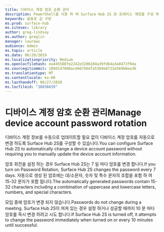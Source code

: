 ```yaml
---
title: 디바이스 계정 암호 순환 관리
description: PowerShell을 사용 하 여 Surface Hub 2S 온-프레미스 계정을 구성 하는 방법에 대해 알아봅니다.
keywords: 쉼표로 값 구분
ms.prod: surface-hub
ms.sitesec: library
author: greg-lindsay
ms.author: greglin
manager: laurawi
audience: Admin
ms.topic: article
ms.date: 06/20/2019
ms.localizationpriority: Medium
ms.openlocfilehash: ea445588fe2242e3200284a39fdb4a3a8473f94a
ms.sourcegitcommit: 109d1d7608ac4667564fa5369e8722e569b8ea36
ms.translationtype: MT
ms.contentlocale: ko-KR
ms.lasthandoff: 06/27/2020
ms.locfileid: "10836639"
---
```

# <span data-ttu-id="06ea8-104">디바이스 계정 암호 순환 관리</span><span class="sxs-lookup"><span data-stu-id="06ea8-104">Manage device account password rotation</span></span>

<span data-ttu-id="06ea8-105">디바이스 계정 정보를 수동으로 업데이트할 필요 없이 디바이스 계정 암호를 자동으로 변경 하도록 Surface Hub 2S를 구성할 수 있습니다.</span><span class="sxs-lookup"><span data-stu-id="06ea8-105">You can configure Surface Hub 2S to automatically change a device account password without requiring you to manually update the device account information.</span></span>

<span data-ttu-id="06ea8-106">암호 회전을 설정 하는 경우 Surface Hub 2S는 7 일 마다 암호를 변경 합니다.</span><span class="sxs-lookup"><span data-stu-id="06ea8-106">If you turn on Password Rotation, Surface Hub 2S changes the password every 7 days.</span></span> <span data-ttu-id="06ea8-107">자동으로 생성 된 암호에는 대/소문자, 숫자 및 특수 문자의 조합을 포함 하 여 15-32 문자가 포함 됩니다.</span><span class="sxs-lookup"><span data-stu-id="06ea8-107">The automatically generated passwords contain 15-32 characters including  a combination of uppercase and lowercase letters, numbers, and special characters.</span></span>

<span data-ttu-id="06ea8-108">모임 중에 암호가 변경 되지 않습니다.</span><span class="sxs-lookup"><span data-stu-id="06ea8-108">Passwords do not change during a meeting.</span></span> <span data-ttu-id="06ea8-109">Surface Hub 2S이 꺼져 있는 경우 설정 하거나 성공할 때까지 10 분 마다 암호를 즉시 변경 하려고 시도 합니다.</span><span class="sxs-lookup"><span data-stu-id="06ea8-109">If Surface Hub 2S is turned off, it attempts to change the password immediately when turned on or every 10 minutes until successful.</span></span>
